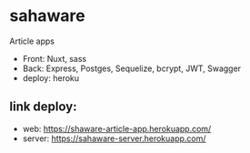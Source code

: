 # sahaware

Article apps
 - Front: Nuxt, sass
 - Back: Express, Postges, Sequelize, bcrypt, JWT, Swagger
 - deploy: heroku

## link deploy:
 - web: https://shaware-article-app.herokuapp.com/
 - server: https://sahaware-server.herokuapp.com/
